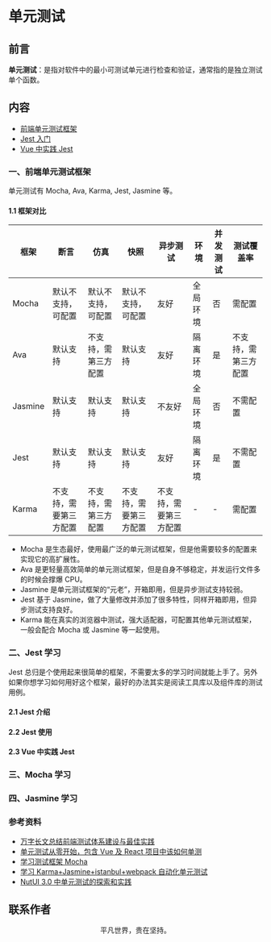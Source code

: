 # 单元测试

## 前言

**单元测试**：是指对软件中的最小可测试单元进行检查和验证，通常指的是独立测试单个函数。

## 内容

- [前端单元测试框架](#一、前端单元测试框架)
- [Jest 入门](#二、jest-入门)
- [Vue 中实践 Jest](#三、vue-中实践-jest)

### 一、前端单元测试框架

单元测试有 Mocha, Ava, Karma, Jest, Jasmine 等。

#### 1.1 框架对比

| 框架    | 断言                   | 仿真                 | 快照                   | 异步测试               | 环境     | 并发测试 | 测试覆盖率           |
| ------- | ---------------------- | -------------------- | ---------------------- | ---------------------- | -------- | -------- | -------------------- |
| Mocha   | 默认不支持，可配置     | 默认不支持，可配置   | 默认不支持，可配置     | 友好                   | 全局环境 | 否       | 需配置               |
| Ava     | 默认支持               | 不支持，需第三方配置 | 默认支持               | 友好                   | 隔离环境 | 是       | 不支持，需第三方配置 |
| Jasmine | 默认支持               | 默认支持             | 默认支持               | 不友好                 | 全局环境 | 否       | 不需配置             |
| Jest    | 默认支持               | 默认支持             | 默认支持               | 友好                   | 隔离环境 | 是       | 不需配置             |
| Karma   | 不支持，需要第三方配置 | 不支持，需第三方配置 | 不支持，需要第三方配置 | 不支持，需要第三方配置 | -        | -        | 需配置               |

- Mocha 是生态最好，使用最广泛的单元测试框架，但是他需要较多的配置来实现它的高扩展性。
- Ava 是更轻量高效简单的单元测试框架，但是自身不够稳定，并发运行文件多的时候会撑爆 CPU。
- Jasmine 是单元测试框架的“元老”，开箱即用，但是异步测试支持较弱。
- Jest 基于 Jasmine，做了大量修改并添加了很多特性，同样开箱即用，但异步测试支持良好。
- Karma 能在真实的浏览器中测试，强大适配器，可配置其他单元测试框架，一般会配合 Mocha 或 Jasmine 等一起使用。

### 二、Jest 学习

Jest 总归是个使用起来很简单的框架，不需要太多的学习时间就能上手了。另外如果你想学习如何用好这个框架，最好的办法其实是阅读工具库以及组件库的测试用例。

#### 2.1 Jest 介绍

#### 2.2 Jest 使用

#### 2.3 Vue 中实践 Jest

### 三、Mocha 学习

### 四、Jasmine 学习

### 参考资料

- [万字长文总结前端测试体系建设与最佳实践](https://mp.weixin.qq.com/s/IgA29U-etBKUls7JnpE2Zw)
- [单元测试从零开始，包含 Vue 及 React 项目中该如何单测](https://juejin.im/post/5defacfa51882512664b076f)
- [学习测试框架 Mocha](https://www.cnblogs.com/tugenhua0707/p/8419534.html)
- [学习 Karma+Jasmine+istanbul+webpack 自动化单元测试](https://www.cnblogs.com/tugenhua0707/p/8433847.html)
- [NutUI 3.0 中单元测试的探索和实践](https://mp.weixin.qq.com/s/2LFwwuFeZSdEB2kcadnkEg)

## 联系作者

<div align="center">
    <p>
        平凡世界，贵在坚持。
    </p>
    <img :src="$withBase('/about/contact.png')" />
</div>
